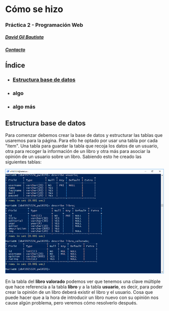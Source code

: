 # Cómo se hizo

### Práctica 2 - Programación Web

##### [David Gil Bautista](https://github.com/DavidBaug)

##### [Contacto](mailto:davidgilbautista@gmail.com)



## Índice

- ### [Estructura base de datos](#id1)

- ### algo

- ### algo más







<div id='id1' />

## Estructura base de datos



Para comenzar debemos crear la base de datos y estructurar las tablas que usaremos para la página. Para ello he optado por usar una tabla por cada "item". Una tabla para guardar la tabla que recoja los datos de un usuario, otra para recoger la información de un libro y otra más para asociar la opinión de un usuario sobre un libro. Sabiendo esto he creado las siguientes tablas:



![./1.PNG](./1.PNG)

En la tabla del **libro valorado** podemos ver que tenemos una clave múltiple que hace referencia a la tabla **libro** y a la tabla **usuario**, es decir, para poder crear la opinión de un libro deberá existir el libro y el usuario. Cosa que puede hacer que a la hora de introducir un libro nuevo con su opinión nos cause algún problema, pero veremos cómo resolverlo después.



